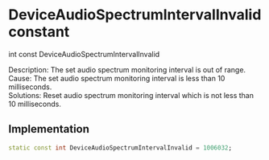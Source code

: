 


# DeviceAudioSpectrumIntervalInvalid constant







int const DeviceAudioSpectrumIntervalInvalid
  




<p>Description: The set audio spectrum monitoring interval is out of range.<br>Cause:  The set audio spectrum monitoring interval is less than 10 milliseconds.<br>Solutions: Reset audio spectrum monitoring interval which is not less than 10 milliseconds.</p>



## Implementation

```dart
static const int DeviceAudioSpectrumIntervalInvalid = 1006032;
```







